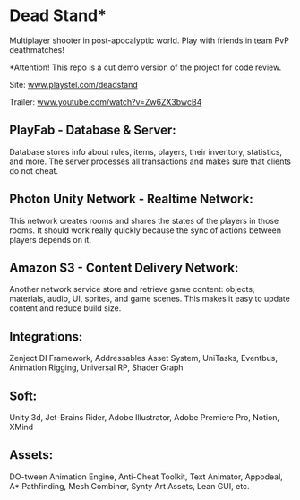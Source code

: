 # Dead Stand*
Multiplayer shooter in post-apocalyptic world. Play with friends in team PvP deathmatches! 

*Attention! This repo is a cut demo version of the project for code review.

Site: www.playstel.com/deadstand

Trailer: www.youtube.com/watch?v=Zw6ZX3bwcB4

PlayFab - Database & Server:
---

Database stores info about rules, items, players, their inventory, statistics, and more.
The server processes all transactions and makes sure that clients do not cheat.

Photon Unity Network - Realtime Network:
---

This network creates rooms and shares the states of the players in those rooms.
It should work really quickly because the sync of actions between players depends on it.

Amazon S3 - Content Delivery Network:
---

Another network service store and retrieve game content: objects, materials, audio, UI, sprites, and game scenes. 
This makes it easy to update content and reduce build size.

Integrations:
---
Zenject DI Framework, Addressables Asset System,
UniTasks, Eventbus, Animation Rigging,
Universal RP, Shader Graph

Soft:
---
Unity 3d, Jet-Brains Rider, Adobe Illustrator, Adobe Premiere Pro, Notion, XMind

Assets:
---
DO-tween Animation Engine, Anti-Cheat Toolkit,
Text Animator, Appodeal, A* Pathfinding, Mesh Combiner, 
Synty Art Assets, Lean GUI, etc.
